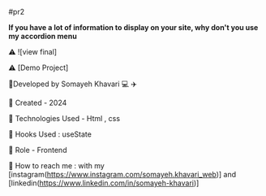 #pr2

**If you have a lot of information to display on your site, why don't you use my accordion menu**

⚠️ ![view final]

⚠️ [Demo Project]

🔻Developed by Somayeh Khavari  💻 ✈️

🔻 Created - 2024

🔻 Technologies Used - Html , css 

🔻 Hooks Used : useState 

🔻 Role - Frontend

🔻 How to reach me : with my [instagram(https://www.instagram.com/somayeh.khavari_web)] and [linkedin(https://www.linkedin.com/in/somayeh-khavari)]
